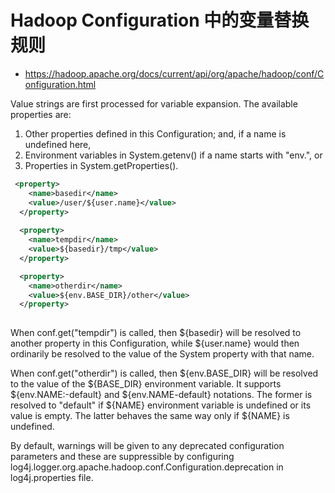 # Hadoop Configuration 中的变量替换规则
* https://hadoop.apache.org/docs/current/api/org/apache/hadoop/conf/Configuration.html

Value strings are first processed for variable expansion. The available properties are:  
1. Other properties defined in this Configuration; and, if a name is undefined here,  
1. Environment variables in System.getenv() if a name starts with "env.", or  
1. Properties in System.getProperties().  

```xml
 <property>
    <name>basedir</name>
    <value>/user/${user.name}</value>
  </property>
  
  <property>
    <name>tempdir</name>
    <value>${basedir}/tmp</value>
  </property>

  <property>
    <name>otherdir</name>
    <value>${env.BASE_DIR}/other</value>
  </property>
  
```
When conf.get("tempdir") is called, then ${basedir} will be resolved to another property in this Configuration, while ${user.name} would then ordinarily be resolved to the value of the System property with that name.

When conf.get("otherdir") is called, then ${env.BASE_DIR} will be resolved to the value of the ${BASE_DIR} environment variable. It supports ${env.NAME:-default} and ${env.NAME-default} notations. The former is resolved to "default" if ${NAME} environment variable is undefined or its value is empty. The latter behaves the same way only if ${NAME} is undefined.

By default, warnings will be given to any deprecated configuration parameters and these are suppressible by configuring log4j.logger.org.apache.hadoop.conf.Configuration.deprecation in log4j.properties file.
